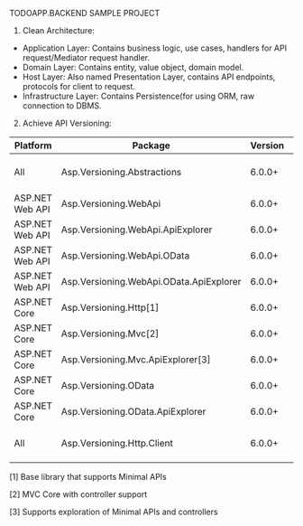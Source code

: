 TODOAPP.BACKEND SAMPLE PROJECT
1. Clean Architecture:
- Application Layer: Contains business logic, use cases, handlers for API request/Mediator request handler.
- Domain Layer: Contains entity, value object, domain model.
- Host Layer: Also named Presentation Layer, contains API endpoints, protocols for client to request.
- Infrastructure Layer: Contains Persistence(for using ORM, raw connection to DBMS.

2. Achieve API Versioning:

| Platform          | Package                           | Version   | TFM                               |
|-------------------|-----------------------------------|-----------|-----------------------------------|
| All               | Asp.Versioning.Abstractions       | 6.0.0+    | net6.0+, netstandard1.0, netstandard2.0 |
| ASP.NET Web API   | Asp.Versioning.WebApi             | 6.0.0+    | net45, net472                     |
| ASP.NET Web API   | Asp.Versioning.WebApi.ApiExplorer | 6.0.0+    | net45, net472                     |
| ASP.NET Web API   | Asp.Versioning.WebApi.OData       | 6.0.0+    | net45, net472                     |
| ASP.NET Web API   | Asp.Versioning.WebApi.OData.ApiExplorer | 6.0.0+ | net45, net472                     |
| ASP.NET Core      | Asp.Versioning.Http[1]               | 6.0.0+    | net6.0+                           |
| ASP.NET Core      | Asp.Versioning.Mvc[2]                | 6.0.0+    | net6.0+                           |
| ASP.NET Core      | Asp.Versioning.Mvc.ApiExplorer[3]     | 6.0.0+    | net6.0+                           |
| ASP.NET Core      | Asp.Versioning.OData               | 6.0.0+    | net6.0+                           |
| ASP.NET Core      | Asp.Versioning.OData.ApiExplorer   | 6.0.0+    | net6.0+                           |
| All               | Asp.Versioning.Http.Client         | 6.0.0+    | net6.0+, netstandard1.1, netstandard2.0 |

[1] Base library that supports Minimal APIs

[2] MVC Core with controller support

[3] Supports exploration of Minimal APIs and controllers
